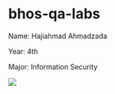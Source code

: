 # bhos-qa-labs



Name: Hajiahmad Ahmadzada

Year: 4th

Major: Information Security



![](https://github.com/ahmedvuqarsoy/bhos-qa-labs/workflows/gradle.yml/badge.svg)

